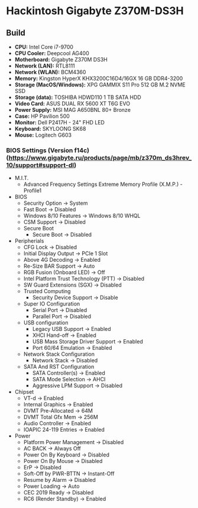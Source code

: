 # Hackintosh Gigabyte Z370M-DS3H
## Build
* **CPU:** Intel Core i7-9700
* **CPU Cooler:** Deepcool AG400
* **Motherboard:** Gigabyte Z370M DS3H
* **Network (LAN):** RTL8111
* **Network (WLAN):** BCM4360
* **Memory:** Kingston HyperX KHX3200C16D4/16GX 16 GB DDR4-3200
* **Storage (MacOS/Windows):** XPG GAMMIX S11 Pro 512 GB M.2 NVME SSD
* **Storage (data):** TOSHIBA HDWD110 1 TB SATA HDD
* **Video Card:** ASUS DUAL RX 5600 XT T6G EVO
* **Power Supply:** MSI MAG A650BNL 80+ Bronze
* **Case:** HP Pavilion 500
* **Monitor:** Dell P2417H - 24" FHD LED
* **Keyboard:** SKYLOONG SK68
* **Mouse:** Logitech G603

### BIOS Settings (Version f14c) (https://www.gigabyte.ru/products/page/mb/z370m_ds3hrev_10/support#support-dl)
* M.I.T.
  * Advanced Frequency Settings
    Extreme Memory Profile (X.M.P.) - Profile1
* BIOS
  * Security Option → System
  * Fast Boot → Disabled
  * Windows 8/10 Features → Windows 8/10 WHQL
  * CSM Support → Disabled
  * Secure Boot
    * Secure Boot → Disabled
* Peripherials
  * CFG Lock → Disabled
  * Initial Display Output → PCIe 1 Slot
  * Above 4G Decoding → Enabled
  * Re-Size BAR Support → Auto
  * RGB Fusion (Onboard LED) → Off
  * Intel Platform Trust Technology (PTT) → Disabled
  * SW Guard Extensions (SGX) → Disabled
  * Trusted Computing
    * Security Device Support → Disable
  * Super IO Configuration
    * Serial Port → Disabled
    * Parallel Port → Disabled
  * USB configuration
    * Legacy USB Support → Enabled
    * XHCI Hand-off → Enabled
    * USB Mass Storage Driver Support → Enabled
    * Port 60/64 Emulation → Enabled
  * Network Stack Configuration
    * Network Stack → Disabled
  * SATA And RST Configuration
    * SATA Controller(s) → Enabled
    * SATA Mode Selection → AHCI
    * Aggressive LPM Support → Disabled
* Chipset
  * VT-d → Enabled
  * Internal Graphics → Enabled
  * DVMT Pre-Allocated → 64M
  * DVMT Total Gfx Mem → 256M
  * Audio Controller → Enabled
  * IOAPIC 24-119 Entries → Enabled
* Power
  * Platform Power Management → Disabled
  * AC BACK → Always Off
  * Power On By Keyboard → Disabled
  * Power On By Mouse → Disabled
  * ErP → Disabled
  * Soft-Off by PWR-BTTN → Instant-Off
  * Resume by Alarm → Disabled
  * Power Loading → Auto
  * CEC 2019 Ready → Disabled
  * RC6 (Render Standby) → Enabled